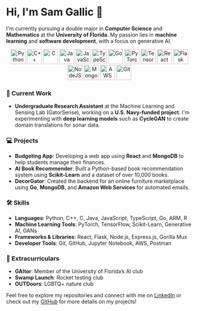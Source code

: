 # Hi, I'm Sam Gallic 👋

I'm currently pursuing a double major in **Computer Science** and **Mathematics** at the **University of Florida**. My passion lies in **machine learning** and **software development**, with a focus on generative AI.

<div align="center">
<img src="https://skillicons.dev/icons?i=python" width="40" height="40" alt="Python" /> <img src="https://skillicons.dev/icons?i=cpp" width="40" height="40" alt="C++" /> <img src="https://skillicons.dev/icons?i=c" width="40" height="40" alt="C" /> <img src="https://skillicons.dev/icons?i=java" width="40" height="40" alt="Java" /> <img src="https://skillicons.dev/icons?i=javascript" width="40" height="40" alt="JavaScript" /> <img src="https://skillicons.dev/icons?i=ts" width="40" height="40" alt="TypeScript" /> <img src="https://skillicons.dev/icons?i=go" width="40" height="40" alt="Go" /> <img src="https://skillicons.dev/icons?i=pytorch" width="40" height="40" alt="PyTorch" /> <img src="https://skillicons.dev/icons?i=tensorflow" width="40" height="40" alt="TensorFlow" /> <img src="https://skillicons.dev/icons?i=react" width="40" height="40" alt="React" /> <img src="https://skillicons.dev/icons?i=flask" width="40" height="40" alt="Flask" /> <img src="https://skillicons.dev/icons?i=nodejs" width="40" height="40" alt="NodeJS" /> <img src="https://skillicons.dev/icons?i=mongodb" width="40" height="40" alt="MongoDB" /> <img src="https://skillicons.dev/icons?i=aws" width="40" height="40" alt="AWS" /> <img src="https://skillicons.dev/icons?i=git" width="40" height="40" alt="Git" />

</div>

### 🔬 Current Work
- **Undergraduate Research Assistant** at the Machine Learning and Sensing Lab (GatorSense), working on a **U.S. Navy-funded project**. I'm experimenting with **deep learning models** such as **CycleGAN** to create domain translations for sonar data.

### 💻 Projects
- **Budgeting App**: Developing a web app using **React** and **MongoDB** to help students manage their finances.
- **AI Book Recommender**: Built a Python-based book recommendation system using **Scikit-Learn** and a dataset of over 10,000 books.
- **DecorGator**: Created the backend for an online furniture marketplace using **Go**, **MongoDB**, and **Amazon Web Services** for automated emails.

### 🛠️ Skills
- **Languages**: Python, C++, C, Java, JavaScript, TypeScript, Go, ARM, R
- **Machine Learning Tools**: PyTorch, TensorFlow, Scikit-Learn, Generative AI, GANs
- **Frameworks & Libraries**: React, Flask, Node.js, Express.js, Gorilla Mux
- **Developer Tools**: Git, GitHub, Jupyter Notebook, AWS, Postman

### 🌱 Extracurriculars
- **GAItor**: Member of the University of Florida’s AI club
- **Swamp Launch**: Rocket testing club
- **OUTDoors**: LGBTQ+ nature club

Feel free to explore my repositories and connect with me on [LinkedIn](https://linkedin.com/in/samgallic) or check out my [GitHub](https://github.com/samgallic) for more details on my projects!
